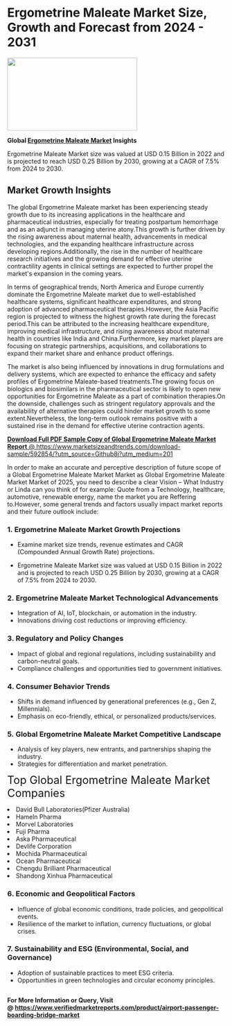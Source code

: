 <H1>Ergometrine Maleate Market Size, Growth and Forecast from 2024 - 2031</H1><img class="aligncenter size-medium wp-image-584254" src="https://thirdeyenews.in/wp-content/uploads/2024/09/Global-Market-Research-300x168.jpeg" alt="" width="300" height="168" /><p><strong>Global&nbsp;<a href="https://www.marketsizeandtrends.com/download-sample/592854/?utm_source=Github8j?utm_medium=201">Ergometrine Maleate Market</a> Insights</strong></p><p>Ergometrine Maleate Market size was valued at USD 0.15 Billion in 2022 and is projected to reach USD 0.25 Billion by 2030, growing at a CAGR of 7.5% from 2024 to 2030.</p><p><h2>Market Growth Insights</h2> <p>The global Ergometrine Maleate market has been experiencing steady growth due to its increasing applications in the healthcare and pharmaceutical industries, especially for treating postpartum hemorrhage and as an adjunct in managing uterine atony.This growth is further driven by the rising awareness about maternal health, advancements in medical technologies, and the expanding healthcare infrastructure across developing regions.Additionally, the rise in the number of healthcare research initiatives and the growing demand for effective uterine contractility agents in clinical settings are expected to further propel the market's expansion in the coming years.</p> <p><a href="download-sample-link"></a></p> <p>In terms of geographical trends, North America and Europe currently dominate the Ergometrine Maleate market due to well-established healthcare systems, significant healthcare expenditures, and strong adoption of advanced pharmaceutical therapies.However, the Asia Pacific region is projected to witness the highest growth rate during the forecast period.This can be attributed to the increasing healthcare expenditure, improving medical infrastructure, and rising awareness about maternal health in countries like India and China.Furthermore, key market players are focusing on strategic partnerships, acquisitions, and collaborations to expand their market share and enhance product offerings.</p> <p>The market is also being influenced by innovations in drug formulations and delivery systems, which are expected to enhance the efficacy and safety profiles of Ergometrine Maleate-based treatments.The growing focus on biologics and biosimilars in the pharmaceutical sector is likely to open new opportunities for Ergometrine Maleate as a part of combination therapies.On the downside, challenges such as stringent regulatory approvals and the availability of alternative therapies could hinder market growth to some extent.Nevertheless, the long-term outlook remains positive with a sustained rise in the demand for effective uterine contraction agents.</p> <p><a href="get-more-info-link"></p><p><span class=""><strong>Download Full PDF Sample Copy of Global Ergometrine Maleate Market Report</strong> @ <a href="https://www.marketsizeandtrends.com/download-sample/592854/?utm_source=Github8j?utm_medium=201" target="_blank">https://www.marketsizeandtrends.com/download-sample/592854/?utm_source=Github8j?utm_medium=201</a></span></p><p>In order to make an accurate and perceptive description of future scope of a Global&nbsp;Ergometrine Maleate Market Market as Global&nbsp;Ergometrine Maleate Market Market of 2025, you need to describe a clear Vision &ndash; What Industry or Linda can you think of for example: Quote from a Technology, healthcare, automotive, renewable energy, name the market you are Reffering to.However, some general trends and factors usually impact market reports and their future outlook include:</p><h3>1.&nbsp;<strong>Ergometrine Maleate Market Growth Projections</strong></h3><ul><li>Examine market size trends, revenue estimates and CAGR (Compounded Annual Growth Rate) projections.</li><li><p>Ergometrine Maleate Market size was valued at USD 0.15 Billion in 2022 and is projected to reach USD 0.25 Billion by 2030, growing at a CAGR of 7.5% from 2024 to 2030.</p></li></ul><h3>2.&nbsp;<strong>Ergometrine Maleate Market Technological Advancements</strong></h3><ul><li>Integration of AI, IoT, blockchain, or automation in the industry.</li><li>Innovations driving cost reductions or improving efficiency.</li></ul><h3>3.&nbsp;<strong>Regulatory and Policy Changes</strong></h3><ul><li>Impact of global and regional regulations, including sustainability and carbon-neutral goals.</li><li>Compliance challenges and opportunities tied to government initiatives.</li></ul><h3>4.&nbsp;<strong>Consumer Behavior Trends</strong></h3><ul><li>Shifts in demand influenced by generational preferences (e.g., Gen Z, Millennials).</li><li>Emphasis on eco-friendly, ethical, or personalized products/services.</li></ul><h3>5.&nbsp;<strong>Global Ergometrine Maleate Market Competitive Landscape</strong></h3><ul><li>Analysis of key players, new entrants, and partnerships shaping the industry.</li><li>Strategies for differentiation and market penetration.</li></ul><p data-pm-slice="1 1 []"><span style="color: inherit; font-family: inherit; font-size: 25px;">Top Global Ergometrine Maleate Market Companies</span></p><div class="" data-test-id=""><p><li>David Bull Laboratories(Pfizer Australia)</li><li> Hameln Pharma</li><li> Morvel Laboratories</li><li> Fuji Pharma</li><li> Aska Pharmaceutical</li><li> Devlife Corporation</li><li> Mochida Pharmaceutical</li><li> Ocean Pharmaceutical</li><li> Chengdu Brilliant Pharmaceutical</li><li> Shandong Xinhua Pharmaceutical</li></p></div><h3>6.&nbsp;<strong>Economic and Geopolitical Factors</strong></h3><ul><li>Influence of global economic conditions, trade policies, and geopolitical events.</li><li>Resilience of the market to inflation, currency fluctuations, or global crises.</li></ul><h3>7.&nbsp;<strong>Sustainability and ESG (Environmental, Social, and Governance)</strong></h3><ul><li>Adoption of sustainable practices to meet ESG criteria.</li><li>Opportunities in green technologies and circular economy principles.</li></ul><h2><strong style="font-size: 14px;">For More Information or Query, Visit @&nbsp;</strong><a style="background-color: #ffffff; font-size: 14px;" href="https://www.marketsizeandtrends.com/report/ergometrine-maleate-market/" target="_blank">https://www.verifiedmarketreports.com/product/airport-passenger-boarding-bridge-market</a></h2>
